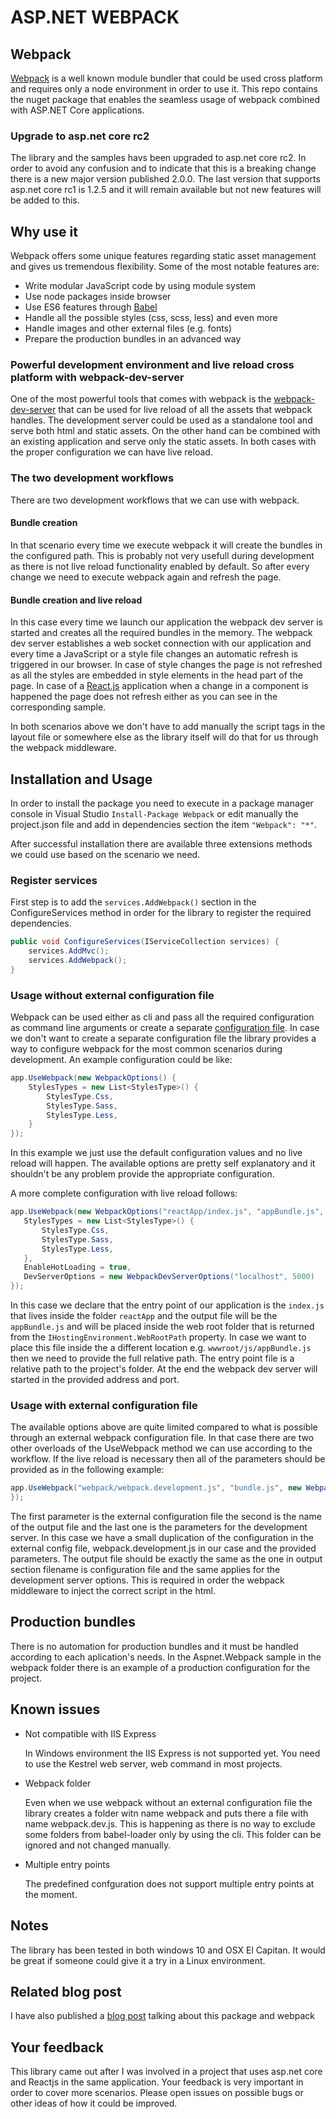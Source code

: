 ASP.NET WEBPACK
=============

## Webpack 
[Webpack](https://webpack.github.io/) is a well known module bundler that could be used cross platform and requires only a node environment in order to use it. This repo contains the nuget package that enables the seamless usage of webpack combined with ASP.NET Core applications.

### Upgrade to asp.net core rc2
The library and the samples havs been upgraded to asp.net core rc2. In order to avoid any confusion and to indicate that this is a breaking change
there is a new major version published 2.0.0. The last version that supports asp.net core rc1 is 1.2.5 and it will remain available but not new features will be added to this.

## Why use it
Webpack offers some unique features regarding static asset management and gives us tremendous flexibility. Some of the most notable features are:
- Write modular JavaScript code by using module system 
- Use node packages inside browser
- Use ES6 features through [Babel](https://babeljs.io/)
- Handle all the possible styles (css, scss, less) and even more
- Handle images and other external files (e.g. fonts)
- Prepare the production bundles in an advanced way

### Powerful development environment and live reload cross platform with webpack-dev-server
One of the most powerful tools that comes with webpack is the [webpack-dev-server](http://webpack.github.io/docs/webpack-dev-server.html) that can be used for live reload of all the assets that webpack handles.
The development server could be used as a standalone tool and serve both html and static assets. On the other hand 
can be combined with an existing application and serve only the static assets. In both cases with the proper configuration we can have live reload.  

### The two development workflows
There are two development workflows that we can use with webpack.

#### Bundle creation
In that scenario every time we execute webpack it will create the bundles in the configured path. This is probably not very usefull during development as
there is not live reload functionality enabled by default. So after every change we need to execute webpack again and refresh the page.

#### Bundle creation and live reload
In this case every time we launch our application the webpack dev server is started and creates all the required bundles in the memory.
The webpack dev server establishes a web socket connection with our application and every time a JavaScript or a style file changes an automatic refresh is triggered in our browser.
In case of style changes the page is not refreshed as all the styles are embedded in style elements in the head part of the page.
In case of a [React.js](http://facebook.github.io/react/) application when a change in a component is happened the page does not refresh either as you can see in the corresponding sample. 

In both scenarios above we don't have to add manually the script tags in the layout file or somewhere else as the library itself will do that for us through the webpack middleware.

## Installation and Usage
In order to install the package you need to execute in a package manager console in Visual Studio `Install-Package Webpack`
or edit manually the project.json file and add in dependencies section the item `"Webpack": "*"`.

After successful installation there are available three extensions methods we could use based on the scenario we need.

### Register services
First step is to add the `services.AddWebpack()` section in the ConfigureServices method in order for the library
to register the required dependencies.

```cs
public void ConfigureServices(IServiceCollection services) {
	services.AddMvc();
	services.AddWebpack();
}
```

### Usage without external configuration file
Webpack can be used either as cli and pass all the required configuration as command line arguments or create a separate [configuration file](ttps://webpack.github.io/docs/configuration.html).
In case we don't want to create a separate configuration file the library provides a way to configure webpack for the most common scenarios during development.
An example configuration could be like:

```cs
app.UseWebpack(new WebpackOptions() {
	StylesTypes = new List<StylesType>() {
		StylesType.Css,
		StylesType.Sass,
		StylesType.Less,
	}
});
```
In this example we just use the default configuration values and no live reload will happen.
The available options are pretty self explanatory and it shouldn't be any problem provide the appropriate configuration.

A more complete configuration with live reload follows:
 ```cs
app.UseWebpack(new WebpackOptions("reactApp/index.js", "appBundle.js", true) {
	StylesTypes = new List<StylesType>() {
		StylesType.Css,
		StylesType.Sass,
		StylesType.Less,
	},
	EnableHotLoading = true,
	DevServerOptions = new WebpackDevServerOptions("localhost", 5000)
});
```
In this case we declare that the entry point of our application is the `index.js` that lives inside the folder `reactApp`
and the output file will be the `appBundle.js` and will be placed inside the web root folder that is returned from the  `IHostingEnvironment.WebRootPath` property.
In case we want to place this file inside the a different location e.g. `wwwroot/js/appBundle.js` then we need to provide the full relative path.
The entry point file is a relative path to the project's folder. At the end the webpack dev server will started in the provided address and port.

### Usage with external configuration file
The available options above are quite limited compared to what is possible through an external webpack configuration file.
In that case there are two other overloads of the UseWebpack method we can use according to the workflow. 
If the live reload is necessary then all of the parameters should be provided as in the following example:

 ```cs
app.UseWebpack("webpack/webpack.development.js", "bundle.js", new WebpackDevServerOptions("localhost", 3000));
});
```
The first parameter is the external configuration file the second is the name of the output file and the last one is the parameters for the development server.
In this case we have a small duplication of the configuration in the external config file, webpack.development.js in our case and the provided parameters.
The output file should be exactly the same as the one in output section filename is configuration file and the same applies for the development server options.
This is required in order the webpack middleware to inject the correct script in the html.

## Production bundles
There is no automation for production bundles and it must be handled according to each aplication's needs.
In the Aspnet.Webpack sample in the webpack folder there is an example of a production configuration for the project.

## Known issues
- Not compatible with IIS Express

   In Windows environment the IIS Express is not supported yet. You need to use the Kestrel web server, web command in most projects.
   
- Webpack folder
   
   Even when we use webpack without an external configuration file the library creates a folder witn name webpack and puts there a file with name webpack.dev.js.
   This is happening as there is no way to exclude some folders from babel-loader only by using the cli. This folder can be ignored and not changed manually.

- Multiple entry points
   
   The predefined confguration does not support multiple entry points at the moment.

## Notes
The library has been tested in both windows 10 and OSX El Capitan. It would be great if someone could give it a try in a Linux environment.

## Related blog post
I have also published a [blog post](http://xabikos.com/javascript%20module%20bundler/javascript%20dependencies%20management/css%20module%20bundler/css%20dependencies%20management/2015/12/15/asp.net-5-and-webpack-part-1.html) talking about this package and webpack

## Your feedback
This library came out after I was involved in a project that uses asp.net core and Reactjs in the same application. Your feedback is very important in order to cover more scenarios.
Please open issues on possible bugs or other ideas of how it could be improved.

